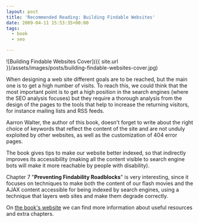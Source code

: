 ```yaml
---
layout: post
title: 'Recommended Reading: Building Findable Websites'
date: 2009-04-11 15:53:35+00:00
tags:
  - book
  - seo

---
```


![Building Findable Websites Cover]({{ site.url }}/assets/images/posts/building-findable-websites-cover.jpg)

When designing a web site different goals are to be reached, but the main one is to get a high number of visits. To reach this, we could think that the most important point is to get a high position in the search engines (where the SEO analysis focuses) but they require a thorough analysis from the design of the pages to the tools that help to increase the returning visitors, for instance mailing lists and RSS feeds.

Aarron Walter, the author of this book, doesn't forget to write about the right choice of keywords that reflect the content of the site and are not unduly exploited by other websites, as well as the customization of 404 error pages.

The book gives tips to make our website better indexed, so that indirectly improves its accessibility (making all the content visible to search engine bots will make it more reachable by people with disability).

Chapter 7 "__Preventing Findability Roadblocks__" is very interesting, since it focuses on techniques to make both the content of our flash movies and the AJAX content accessible for being indexed by search engines, using a technique that layers web sites and make them degrade correctly.

On [the book's website](http://buildingfindablewebsites.com) we can find more information about useful resources and extra chapters.
